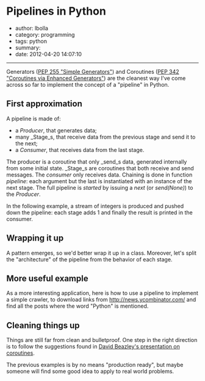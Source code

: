 # Pipelines in Python

- author: lbolla
- category: programming
- tags: python
- summary: 
- date: 2012-04-20 14:07:10

----------------

Generators ([PEP 255 "Simple Generators"][1]) and Coroutines ([PEP 342
"Coroutines via Enhanced Generators"][2]) are the cleanest way I've come across
so far to implement the concept of a "pipeline" in Python. 

## First approximation

A pipeline is made of: 

  * a _Producer_, that generates data;
  * many _Stage_s, that receive data from the previous stage and send it to the next;
  * a _Consumer_, that receives data from the last stage.

The producer is a coroutine that only _send_s data, generated internally from
some initial state. _Stage_s are coroutines that both receive and send
messages. The _consumer_ only receives data. Chaining is done in function
_pipeline_: each argument but the last is instantiated with an instance of the
next stage. The full pipeline is _started_ by issuing a _next_ (or
_send(None)_) to the _Producer_.

In the following example, a stream of integers is produced and pushed down the
pipeline: each stage adds 1 and finally the result is printed in the consumer.

<script src="https://gist.github.com/2428213.js?file=pipeline_1.py"></script>

## Wrapping it up

A pattern emerges, so we'd better wrap it up in a class. Moreover, let's split
the "architecture" of the pipeline from the behavior of each stage.

<script src="https://gist.github.com/2428213.js?file=pipeline_3.py"></script>

## More useful example

As a more interesting application, here is how to use a pipeline to implement a
simple crawler, to download links from <http://news.ycombinator.com/> and find
all the posts where the word "Python" is mentioned.

<script src="https://gist.github.com/2428213.js?file=pipeline_4.py"></script>

## Cleaning things up

Things are still far from clean and bulletproof. One step in the right
direction is to follow the suggestions found in [David Beazley's presentation
on coroutines][3].

<script src="https://gist.github.com/2428213.js?file=pipeline_5.py"></script>

The previous examples is by no means "production ready", but maybe someone will
find some good idea to apply to real world problems.

   [1]: http://www.python.org/dev/peps/pep-0255/
   [2]: http://www.python.org/dev/peps/pep-0342/
   [3]: http://www.dabeaz.com/Fcoroutines/Coroutines.pdf
